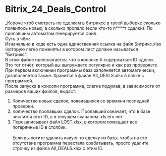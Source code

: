 # Bitrix_24_Deals_Control
_Короче чтоб смотреть по сделкам в битриксе в твоей выборке сколько появилось новых, а сколько пропало (если кто-то п****т сделки). По пропавшим автоматом генерируется файл.<br>
Суть в чём:<br>
Изначально в коде есть одна единственная ссылка на файл Битрикс.xlsx (которую легко поменять) в котором лист должен называться "Битрикс".<br>
В этом файле преполагается, что в колонке A содержаться ID сделок. Это тот отчёт, который вы выгружаете регулярно и как раз проверяете.<br>
При первом включении программы база заполняется автоматически, дозаполняется также. Хранится в файле All_DEALS.xlsx в папке с программой.<br>
После запуска в консоли программа, слегка подумав, в зависимости от размеров ваших файлов, выдаст:<br>
1) Количество новых сделок, появившихся со времени последней проверки.
2) Количество пропавших сделок. Пропавший означает, что в базе числится этот ID, а в текущем скачаном .xls его нет.
3) Перезаписывает файл LOST.xlsx, в котором помещает все потерянные ID в столбик.<br><br>
Если вы хотите удалить какую-то сделку из базы, чтобы на его отсутствие программа перестала срабатывать, просто удалите строчку из файла All_DEALS.xlsx с этим ID.
